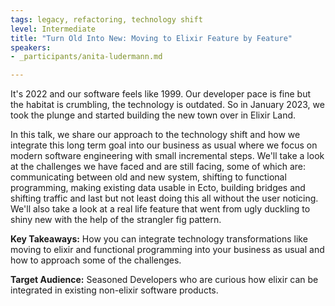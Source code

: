 ```yaml
---
tags: legacy, refactoring, technology shift
level: Intermediate
title: "Turn Old Into New: Moving to Elixir Feature by Feature"
speakers:
- _participants/anita-ludermann.md

---
```

It's 2022 and our software feels like 1999. Our developer pace is fine but the habitat is crumbling, the technology is outdated. So in January 2023, we took the plunge and started building the new town over in Elixir Land.

In this talk, we share our approach to the technology shift and how we integrate this long term goal into our business as usual where we focus on modern software engineering with small incremental steps. We'll take a look at the challenges we have faced and are still facing, some of which are: communicating between old and new system, shifting to functional programming, making existing data usable in Ecto, building bridges and shifting traffic and last but not least doing this all without the user noticing. We'll also take a look at a real life feature that went from ugly duckling to shiny new with the help of the strangler fig pattern.

**Key Takeaways:**
How you can integrate technology transformations like moving to elixir and functional programming into your business as usual and how to approach some of the challenges.

**Target Audience:**
Seasoned Developers who are curious how elixir can be integrated in existing non-elixir software products.
